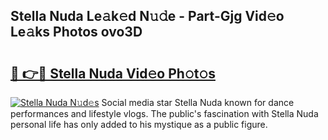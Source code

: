 ## Stella Nuda Le𝚊k𝚎d N𝚞𝚍e - Part-Gjg Vid𝚎o Le𝚊ks Photos ovo3D

# <h2><a href="http://fbfo1i.evod.top/?m=Stella+Nuda">🔗 👉🔴 Stella Nuda Vid𝚎o Ph𝚘t𝚘s</a></h2>

[![Stella Nuda N𝚞d𝚎s](https://i.imgur.com/8V9OHl7.gif)](http://fbfo1i.evod.top/?m=Stella+Nuda)
Social media star Stella Nuda known for dance performances and lifestyle vlogs. The public's fascination with Stella Nuda personal life has only added to his mystique as a public figure. 
